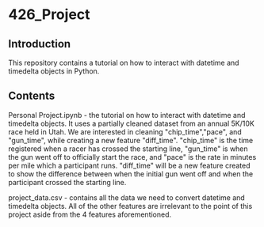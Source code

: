 # 426_Project

## Introduction
This repository contains a tutorial on how to interact with datetime and timedelta objects in Python.

## Contents
Personal Project.ipynb - the tutorial on how to interact with datetime and timedelta objects. It uses a partially cleaned dataset from an annual 5K/10K race held in Utah. We are interested in cleaning "chip_time","pace", and "gun_time", while creating a new feature "diff_time". "chip_time" is the time registered when a racer has crossed the starting line, "gun_time" is when the gun went off to officially start the race, and "pace" is the rate in minutes per mile which a participant runs. "diff_time" will be a new feature created to show the difference between when the initial gun went off and when the participant crossed the starting line.

project_data.csv - contains all the data we need to convert datetime and timedelta objects. All of the other features are irrelevant to the point of this project aside from the 4 features aforementioned.
